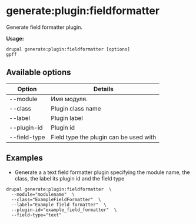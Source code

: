 # generate:plugin:fieldformatter
Generate field formatter plugin.

**Usage:**
```
drupal generate:plugin:fieldformatter [options]
gpff
```

## Available options
Option | Details
-------|-------------
--module | Имя модуля.
--class | Plugin class name
--label | Plugin label
--plugin-id | Plugin id
--field-type | Field type the plugin can be used with

## Examples
* Generate a a text field formatter plugin specifying the module name, the class, the label its plugin id and the field type
```
drupal generate:plugin:fieldformatter  \
  --module="modulename"  \
  --class="ExampleFieldFormatter"  \
  --label="Example field formatter"  \
  --plugin-id="example_field_formatter"  \
  --field-type="text"
```
